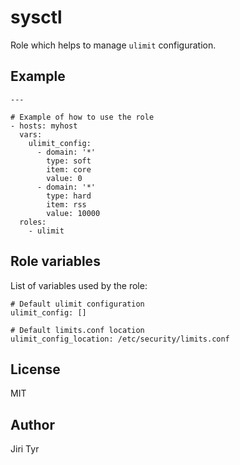 sysctl
======

Role which helps to manage `ulimit` configuration.


Example
-------

```
---

# Example of how to use the role
- hosts: myhost
  vars:
    ulimit_config:
      - domain: '*'
        type: soft
        item: core
        value: 0
      - domain: '*'
        type: hard
        item: rss
        value: 10000
  roles:
    - ulimit
```


Role variables
--------------

List of variables used by the role:

```
# Default ulimit configuration
ulimit_config: []

# Default limits.conf location
ulimit_config_location: /etc/security/limits.conf
```


License
-------

MIT


Author
------

Jiri Tyr
